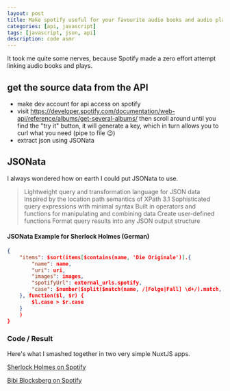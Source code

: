 ```yaml
---
layout: post
title: Make spotify useful for your favourite audio books and audio plays 
categories: [api, javascript]
tags: [javascript, json, api]
description: code asmr
---
```


It took me quite some nerves, because Spotify made a zero effort attempt linking audio books and plays.

## get the source data from the API

- make dev account for api access on spotify
- visit https://developer.spotify.com/documentation/web-api/reference/albums/get-several-albums/ then scroll around until you find the "try it" button, it will generate a key, which in turn allows you to curl what you need (pipe to file 😉)
- extract json using JSONata

## JSONata

I always wondered how on earth I could put JSONata to use.

> Lightweight query and transformation language for JSON data
> Inspired by the location path semantics of XPath 3.1
> Sophisticated query expressions with minimal syntax
> Built in operators and functions for manipulating and combining data
> Create user-defined functions
> Format query results into any JSON output structure

#### JSONata Example for Sherlock Holmes (German)

``` json
{
    "items": $sort(items[$contains(name, 'Die Originale')].{
        "name": name,
        "uri": uri,
        "images": images,
        "spotifyUrl": external_urls.spotify,
        "case": $number($split($match(name, /[Folge|Fall] \d+/).match, " ")[-1])
    }, function($l, $r) {
        $l.case > $r.case
    }
    )
}
```

### Code / Result

Here's what I smashed together in two very simple NuxtJS apps.

[Sherlock Holmes on Spotify](https://github.com/simonneutert/sherlock-holmes-on-spotify)

[Bibi Blocksberg on Spotify](https://github.com/simonneutert/bibi-blocksberg-on-spotify)
